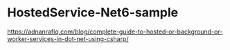 # HostedService-Net6-sample

https://adnanrafiq.com/blog/complete-guide-to-hosted-or-background-or-worker-services-in-dot-net-using-csharp/
